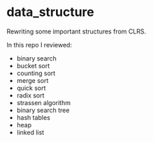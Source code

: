 # data_structure
Rewriting some important structures from CLRS.

In this repo I reviewed:
- binary search
- bucket sort
- counting sort
- merge sort
- quick sort
- radix sort
- strassen algorithm
- binary search tree
- hash tables
- heap
- linked list


